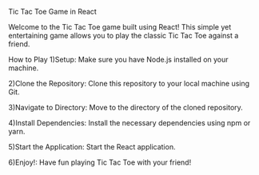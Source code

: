 Tic Tac Toe Game in React

Welcome to the Tic Tac Toe game built using React! This simple yet entertaining game allows you to play the classic Tic Tac Toe against a friend.

How to Play
1)Setup: Make sure you have Node.js installed on your machine.

2)Clone the Repository: Clone this repository to your local machine using Git.

3)Navigate to Directory: Move to the directory of the cloned repository.

4)Install Dependencies: Install the necessary dependencies using npm or yarn.

5)Start the Application: Start the React application.

6)Enjoy!: Have fun playing Tic Tac Toe with your friend!
